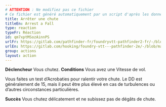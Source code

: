 ```yaml
---
# ATTENTION : Ne modifiez pas ce fichier
# Ce fichier est généré automatiquement par un script d'après les données du module Foundry VTT officiel et de sa traduction
title: Arrêter une chute
titleEn: Arrest a Fall
type: reaction
typeFr: Réaction
id: qm7xptMSozAinnPS
urlFr: https://gitlab.com/pathfinder-fr/foundryvtt-pathfinder2-fr/-/blob/master/data/actions/qm7xptMSozAinnPS.htm
urlEn: https://gitlab.com/hooking/foundry-vtt---pathfinder-2e/-/blob/master/packs/data/actions.db/arrest-a-fall.json
group: actions
layout: action
---
```

**Déclencheur** Vous chutez.
**Conditions** Vous avez une Vitesse de vol.

Vous faites un test d’Acrobaties pour ralentir votre chute. Le DD est généralement de 15, mais il peut être plus élevé en cas de turbulences ou d’autres circonstances particulières.

**Succès** Vous chutez délicatement et ne subissez pas de dégâts de chute. 


